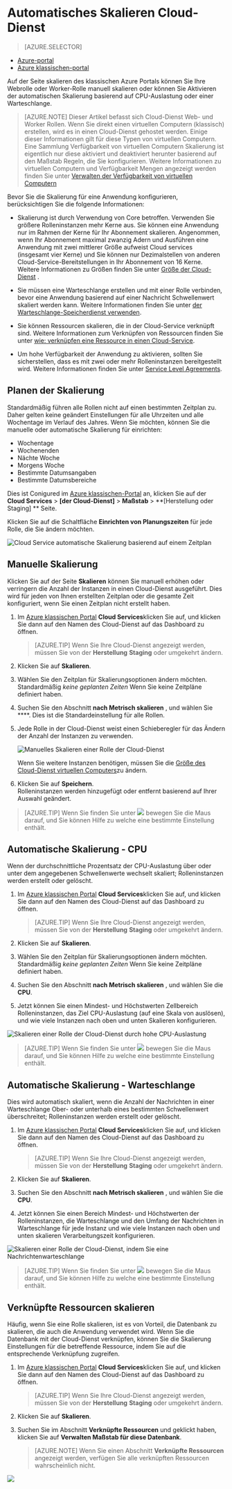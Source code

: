 <properties
    pageTitle="Automatische Skalieren Cloud-Dienst im Portal | Microsoft Azure"
    description="(klassisch) Erfahren Sie, wie in der klassischen Portal verwenden, um Regeln für automatische Skalierung für einen Cloud-Dienst Webrolle oder Worker-Rolle in Azure konfigurieren."
    services="cloud-services"
    documentationCenter=""
    authors="Thraka"
    manager="timlt"
    editor=""/>

<tags
    ms.service="cloud-services"
    ms.workload="tbd"
    ms.tgt_pltfrm="na"
    ms.devlang="na"
    ms.topic="article"
    ms.date="09/06/2016"
    ms.author="adegeo"/>


# <a name="how-to-auto-scale-a-cloud-service"></a>Automatisches Skalieren Cloud-Dienst

> [AZURE.SELECTOR]
- [Azure-portal](cloud-services-how-to-scale-portal.md)
- [Azure klassischen-portal](cloud-services-how-to-scale.md)

Auf der Seite skalieren des klassischen Azure Portals können Sie Ihre Webrolle oder Worker-Rolle manuell skalieren oder können Sie Aktivieren der automatischen Skalierung basierend auf CPU-Auslastung oder einer Warteschlange.

>[AZURE.NOTE] Dieser Artikel befasst sich Cloud-Dienst Web- und Worker Rollen. Wenn Sie direkt einen virtuellen Computern (klassisch) erstellen, wird es in einen Cloud-Dienst gehostet werden. Einige dieser Informationen gilt für diese Typen von virtuellen Computern. Eine Sammlung Verfügbarkeit von virtuellen Computern Skalierung ist eigentlich nur diese aktiviert und deaktiviert herunter basierend auf den Maßstab Regeln, die Sie konfigurieren. Weitere Informationen zu virtuellen Computern und Verfügbarkeit Mengen angezeigt werden finden Sie unter [Verwalten der Verfügbarkeit von virtuellen Computern](../virtual-machines/virtual-machines-windows-classic-configure-availability.md)

Bevor Sie die Skalierung für eine Anwendung konfigurieren, berücksichtigen Sie die folgende Informationen:

- Skalierung ist durch Verwendung von Core betroffen. Verwenden Sie größere Rolleninstanzen mehr Kerne aus. Sie können eine Anwendung nur im Rahmen der Kerne für Ihr Abonnement skalieren. Angenommen, wenn Ihr Abonnement maximal zwanzig Adern und Ausführen eine Anwendung mit zwei mittlerer Größe aufweist Cloud services (insgesamt vier Kerne) und Sie können nur Dezimalstellen von anderen Cloud-Service-Bereitstellungen in Ihr Abonnement von 16 Kerne. Weitere Informationen zu Größen finden Sie unter [Größe der Cloud-Dienst](cloud-services-sizes-specs.md) .

- Sie müssen eine Warteschlange erstellen und mit einer Rolle verbinden, bevor eine Anwendung basierend auf einer Nachricht Schwellenwert skaliert werden kann. Weitere Informationen finden Sie unter [der Warteschlange-Speicherdienst verwenden](../storage/storage-dotnet-how-to-use-queues.md).

- Sie können Ressourcen skalieren, die in der Cloud-Service verknüpft sind. Weitere Informationen zum Verknüpfen von Ressourcen finden Sie unter [wie: verknüpfen eine Ressource in einen Cloud-Service](cloud-services-how-to-manage.md#how-to-link-a-resource-to-a-cloud-service).

- Um hohe Verfügbarkeit der Anwendung zu aktivieren, sollten Sie sicherstellen, dass es mit zwei oder mehr Rolleninstanzen bereitgestellt wird. Weitere Informationen finden Sie unter [Service Level Agreements](https://azure.microsoft.com/support/legal/sla/).



## <a name="schedule-scaling"></a>Planen der Skalierung

Standardmäßig führen alle Rollen nicht auf einen bestimmten Zeitplan zu. Daher gelten keine geändert Einstellungen für alle Uhrzeiten und alle Wochentage im Verlauf des Jahres. Wenn Sie möchten, können Sie die manuelle oder automatische Skalierung für einrichten:

- Wochentage
- Wochenenden
- Nächte Woche
- Morgens Woche
- Bestimmte Datumsangaben
- Bestimmte Datumsbereiche

Dies ist Conigured im [Azure klassischen-Portal](https://manage.windowsazure.com/) an, klicken Sie auf der  
**Cloud Services** > **\[der Cloud-Dienst\]** > **Maßstab** > **\[Herstellung oder Staging\] ** Seite.

Klicken Sie auf die Schaltfläche **Einrichten von Planungszeiten** für jede Rolle, die Sie ändern möchten.

![Cloud Service automatische Skalierung basierend auf einem Zeitplan][scale_schedules]



## <a name="manual-scale"></a>Manuelle Skalierung

Klicken Sie auf der Seite **Skalieren** können Sie manuell erhöhen oder verringern die Anzahl der Instanzen in einen Cloud-Dienst ausgeführt. Dies wird für jeden von Ihnen erstellten Zeitplan oder die gesamte Zeit konfiguriert, wenn Sie einen Zeitplan nicht erstellt haben.

1. Im [Azure klassischen Portal](https://manage.windowsazure.com/) **Cloud Services**klicken Sie auf, und klicken Sie dann auf den Namen des Cloud-Dienst auf das Dashboard zu öffnen.

    > [AZURE.TIP] Wenn Sie Ihre Cloud-Dienst angezeigt werden, müssen Sie von der **Herstellung** **Staging** oder umgekehrt ändern.

2. Klicken Sie auf **Skalieren**.

3. Wählen Sie den Zeitplan für Skalierungsoptionen ändern möchten. Standardmäßig *keine geplanten Zeiten* Wenn Sie keine Zeitpläne definiert haben.

4. Suchen Sie den Abschnitt **nach Metrisch skalieren** , und wählen Sie ****. Dies ist die Standardeinstellung für alle Rollen.

5. Jede Rolle in der Cloud-Dienst weist einen Schieberegler für das Ändern der Anzahl der Instanzen zu verwenden.

    ![Manuelles Skalieren einer Rolle der Cloud-Dienst][manual_scale]

    Wenn Sie weitere Instanzen benötigen, müssen Sie die [Größe des Cloud-Dienst virtuellen Computers](cloud-services-sizes-specs.md)zu ändern.

6. Klicken Sie auf **Speichern**.  
Rolleninstanzen werden hinzugefügt oder entfernt basierend auf Ihrer Auswahl geändert.

>[AZURE.TIP] Wenn Sie finden Sie unter ![][tip_icon] bewegen Sie die Maus darauf, und Sie können Hilfe zu welche eine bestimmte Einstellung enthält.


## <a name="automatic-scale---cpu"></a>Automatische Skalierung - CPU

Wenn der durchschnittliche Prozentsatz der CPU-Auslastung über oder unter dem angegebenen Schwellenwerte wechselt skaliert; Rolleninstanzen werden erstellt oder gelöscht.

1. Im [Azure klassischen Portal](https://manage.windowsazure.com/) **Cloud Services**klicken Sie auf, und klicken Sie dann auf den Namen des Cloud-Dienst auf das Dashboard zu öffnen.

    > [AZURE.TIP] Wenn Sie Ihre Cloud-Dienst angezeigt werden, müssen Sie von der **Herstellung** **Staging** oder umgekehrt ändern.

2. Klicken Sie auf **Skalieren**.

3. Wählen Sie den Zeitplan für Skalierungsoptionen ändern möchten. Standardmäßig *keine geplanten Zeiten* Wenn Sie keine Zeitpläne definiert haben.

4. Suchen Sie den Abschnitt **nach Metrisch skalieren** , und wählen Sie die **CPU**.

5. Jetzt können Sie einen Mindest- und Höchstwerten Zellbereich Rolleninstanzen, das Ziel CPU-Auslastung (auf eine Skala von auslösen), und wie viele Instanzen nach oben und unten Skalieren konfigurieren.

![Skalieren einer Rolle der Cloud-Dienst durch hohe CPU-Auslastung][cpu_scale]

>[AZURE.TIP] Wenn Sie finden Sie unter ![][tip_icon] bewegen Sie die Maus darauf, und Sie können Hilfe zu welche eine bestimmte Einstellung enthält.





## <a name="automatic-scale---queue"></a>Automatische Skalierung - Warteschlange

Dies wird automatisch skaliert, wenn die Anzahl der Nachrichten in einer Warteschlange Ober- oder unterhalb eines bestimmten Schwellenwert überschreitet; Rolleninstanzen werden erstellt oder gelöscht.

1. Im [Azure klassischen Portal](https://manage.windowsazure.com/) **Cloud Services**klicken Sie auf, und klicken Sie dann auf den Namen des Cloud-Dienst auf das Dashboard zu öffnen.

    > [AZURE.TIP] Wenn Sie Ihre Cloud-Dienst angezeigt werden, müssen Sie von der **Herstellung** **Staging** oder umgekehrt ändern.

2. Klicken Sie auf **Skalieren**.

3. Suchen Sie den Abschnitt **nach Metrisch skalieren** , und wählen Sie die **CPU**.

4. Jetzt können Sie einen Bereich Mindest- und Höchstwerten der Rolleninstanzen, die Warteschlange und den Umfang der Nachrichten in Warteschlange für jede Instanz und wie viele Instanzen nach oben und unten skalieren Verarbeitungszeit konfigurieren.

![Skalieren einer Rolle der Cloud-Dienst, indem Sie eine Nachrichtenwarteschlange][queue_scale]

>[AZURE.TIP] Wenn Sie finden Sie unter ![][tip_icon] bewegen Sie die Maus darauf, und Sie können Hilfe zu welche eine bestimmte Einstellung enthält.


## <a name="scale-linked-resources"></a>Verknüpfte Ressourcen skalieren

Häufig, wenn Sie eine Rolle skalieren, ist es von Vorteil, die Datenbank zu skalieren, die auch die Anwendung verwendet wird. Wenn Sie die Datenbank mit der Cloud-Dienst verknüpfen, können Sie die Skalierung Einstellungen für die betreffende Ressource, indem Sie auf die entsprechende Verknüpfung zugreifen.

1. Im [Azure klassischen Portal](https://manage.windowsazure.com/) **Cloud Services**klicken Sie auf, und klicken Sie dann auf den Namen des Cloud-Dienst auf das Dashboard zu öffnen.

    > [AZURE.TIP] Wenn Sie Ihre Cloud-Dienst angezeigt werden, müssen Sie von der **Herstellung** **Staging** oder umgekehrt ändern.

2. Klicken Sie auf **Skalieren**.

3. Suchen Sie im Abschnitt **Verknüpfte Ressourcen** und geklickt haben, klicken Sie auf **Verwalten Maßstab für diese Datenbank**.

    > [AZURE.NOTE] Wenn Sie einen Abschnitt **Verknüpfte Ressourcen** angezeigt werden, verfügen Sie alle verknüpften Ressourcen wahrscheinlich nicht.

![][linked_resource]


[manual_scale]: ./media/cloud-services-how-to-scale/manual-scale.png
[queue_scale]: ./media/cloud-services-how-to-scale/queue-scale.png
[cpu_scale]: ./media/cloud-services-how-to-scale/cpu-scale.png
[tip_icon]: ./media/cloud-services-how-to-scale/tip.png
[scale_schedules]: ./media/cloud-services-how-to-scale/schedules.png
[scale_popup]: ./media/cloud-services-how-to-scale/schedules-dialog.png
[linked_resource]: ./media/cloud-services-how-to-scale/linked-resources.png
